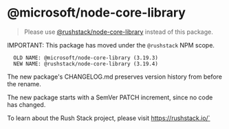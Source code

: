 # @microsoft/node-core-library

> Please use [@rushstack/node-core-library](https://www.npmjs.com/package/@rushstack/node-core-library) instead of this package.

IMPORTANT: This package has moved under the `@rushstack` NPM scope.

```
  OLD NAME: @microsoft/node-core-library (3.19.3)
  NEW NAME: @rushstack/node-core-library (3.19.4)
```

The new package's CHANGELOG.md preserves version history from before the rename.

The new package starts with a SemVer PATCH increment, since no code has changed.

To learn about the Rush Stack project, please visit https://rushstack.io/`
